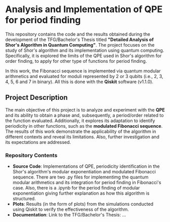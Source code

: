 # Analysis and Implementation of QPE for period finding

This repository contains the code and the results obtained during the development of the TFG/Bachelor's Thesis titled **"Detailed Analysis of Shor's Algorithm in Quantum Computing"**. 
The project focuses on the study of Shor's algorithm and its implementation using quantum computing. Specifically, it is explored the limits of the QPE used in Shor's algorithm for order finding, to apply for other type of functions for period finding. 

In this work, the Fibonacci sequence is implemented via quantum modular arithmetics and evaluated for moduli represented by 2 or 3 qubits (i.e., 2, 3, 4, 5, 6 and 7 in binary). All this is done with the **Qiskit** software  (v1.1.0).

## Project Description

The main objective of this project is to analyze and experiment with the **QPE** and its ability to obtain a phase and, subsequently, a period/order related to the function evaluated. 
Additionally, it explores its adaptation to identify periodicity in other functions, such as the **modulated Fibonacci sequence**. 
The results of this work demonstrate the applicability of the algorithm in different contexts and reveal its limitations. 
Also, further investigation and its expectations are addressed.

### Repository Contents

- **Source Code**: Implementations of QPE, periodicity identification in the Shor's algorithm's modular exponentiation and modulated Fibonacci sequence. There are two .py files for implementimg the quantum modular arithmetics and its integration for period finding in Fibonacci's case. Also, there is a .ipynb for the period finding of modular exponentiation giving further explanation as how this algorithm is structured.
- **Plots**: Results (in the form of plots) from the simulations conducted using Qiskit to verify the effectiveness of the algorithm.
- **Documentation**: Link to the TFG/Bachelor's Thesis: ...
